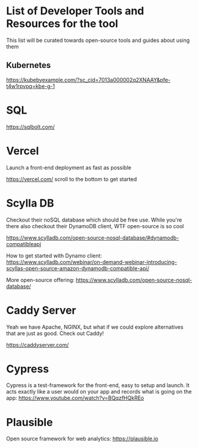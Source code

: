 # List of Developer Tools and Resources for the tool

This list will be curated towards open-source tools and guides about using them


## Kubernetes

https://kubebyexample.com/?sc_cid=7013a000002q2XNAAY&pfe-t4w1rpvpq=kbe-g-1

# SQL 

https://sqlbolt.com/


# Vercel

Launch a front-end deployment as fast as possible

https://vercel.com/ scroll to the bottom to get started 

# Scylla DB 

Checkout their noSQL database which should be free use. While you're there also checkout their DynamoDB client, WTF open-source is so cool 

https://www.scylladb.com/open-source-nosql-database/#dynamodb-compatibleapi

How to get started with Dynamo client: https://www.scylladb.com/webinar/on-demand-webinar-introducing-scyllas-open-source-amazon-dynamodb-compatible-api/

More open-source offering: https://www.scylladb.com/open-source-nosql-database/

# Caddy Server

Yeah we have Apache, NGINX, but what if we could explore alternatives that are just as good. Check out Caddy!

https://caddyserver.com/

# Cypress

Cypress is a test-framework for the front-end, easy to setup and launch. It acts exactly like a user would on your app and records what is going on the app: https://www.youtube.com/watch?v=BQqzfHQkREo

# Plausible 

Open source framework for web analytics: https://plausible.io

